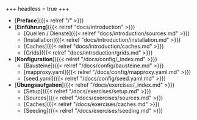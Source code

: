 +++
headless = true
+++

- [__Preface__]({{< relref "/" >}})
- [__Einführung__]({{< relref "docs/introduction" >}})
    - [Quellen / Dienste]({{< relref "docs/introduction/sources.md" >}})
    - [Installation]({{< relref "docs/introduction/installation.md" >}})
    - [Caches]({{< relref "docs/introduction/caches.md" >}})
    - [Grids]({{< relref "docs/introduction/grids.md" >}})
- [__Konfiguration__]({{< relref "/docs/config/_index.md" >}})
    - [Bausteine]({{< relref "/docs/config/bausteine.md" >}})
    - [mapproxy.yaml]({{< relref "/docs/config/mapproxy.yaml.md" >}})
    - [seed.yaml]({{< relref "/docs/config/seed.yaml.md" >}})
- [__Übungsaufgaben__]({{< relref "/docs/exercises/_index.md" >}})
    - [Setup]({{< relref "/docs/exercises/setup.md" >}})
    - [Sources]({{< relref "/docs/exercises/sources.md" >}})
    - [Caches]({{< relref "/docs/exercises/caches.md" >}})
    - [Seeding]({{< relref "/docs/exercises/seeding.md" >}})
